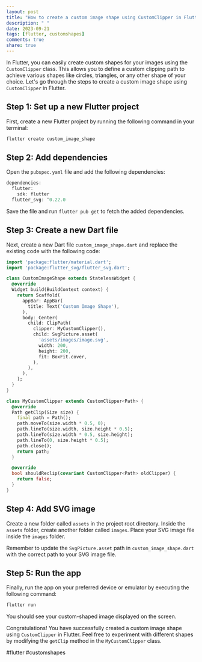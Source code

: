 ```yaml
---
layout: post
title: "How to create a custom image shape using CustomClipper in Flutter"
description: " "
date: 2023-09-21
tags: [flutter, customshapes]
comments: true
share: true
---
```


In Flutter, you can easily create custom shapes for your images using the `CustomClipper` class. This allows you to define a custom clipping path to achieve various shapes like circles, triangles, or any other shape of your choice. Let's go through the steps to create a custom image shape using `CustomClipper` in Flutter.

## Step 1: Set up a new Flutter project

First, create a new Flutter project by running the following command in your terminal:

```dart
flutter create custom_image_shape
```

## Step 2: Add dependencies

Open the `pubspec.yaml` file and add the following dependencies:

```dart
dependencies:
  flutter:
    sdk: flutter
  flutter_svg: ^0.22.0
```
Save the file and run `flutter pub get` to fetch the added dependencies.

## Step 3: Create a new Dart file

Next, create a new Dart file `custom_image_shape.dart` and replace the existing code with the following code:

```dart
import 'package:flutter/material.dart';
import 'package:flutter_svg/flutter_svg.dart';

class CustomImageShape extends StatelessWidget {
  @override
  Widget build(BuildContext context) {
    return Scaffold(
      appBar: AppBar(
        title: Text('Custom Image Shape'),
      ),
      body: Center(
        child: ClipPath(
          clipper: MyCustomClipper(),
          child: SvgPicture.asset(
            'assets/images/image.svg',
            width: 200,
            height: 200,
            fit: BoxFit.cover,
          ),
        ),
      ),
    );
  }
}

class MyCustomClipper extends CustomClipper<Path> {
  @override
  Path getClip(Size size) {
    final path = Path();
    path.moveTo(size.width * 0.5, 0);
    path.lineTo(size.width, size.height * 0.5);
    path.lineTo(size.width * 0.5, size.height);
    path.lineTo(0, size.height * 0.5);
    path.close();
    return path;
  }

  @override
  bool shouldReclip(covariant CustomClipper<Path> oldClipper) {
    return false;
  }
}
```

## Step 4: Add SVG image

Create a new folder called `assets` in the project root directory. Inside the `assets` folder, create another folder called `images`. Place your SVG image file inside the `images` folder. 

Remember to update the `SvgPicture.asset` path in `custom_image_shape.dart` with the correct path to your SVG image file.

## Step 5: Run the app

Finally, run the app on your preferred device or emulator by executing the following command:

```dart
flutter run
```

You should see your custom-shaped image displayed on the screen.

Congratulations! You have successfully created a custom image shape using `CustomClipper` in Flutter. Feel free to experiment with different shapes by modifying the `getClip` method in the `MyCustomClipper` class.

#flutter #customshapes